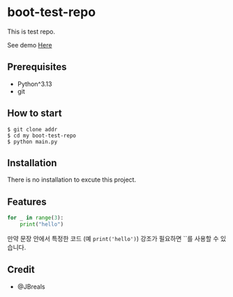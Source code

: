 # boot-test-repo

This is test repo.

See demo [Here](https://www.google.com)

## Prerequisites

- Python^3.13
- git

## How to start

```shell
$ git clone addr
$ cd my boot-test-repo
$ python main.py
```

## Installation

There is no installation to excute this project.

## Features

```python
for _ in range(3):
    print("hello")
```

만약 문장 안에서 특정한 코드 (예 `print('hello')`) 강조가 필요하면 ``를 사용할 수 있습니다.

## Credit

- @JBreals
